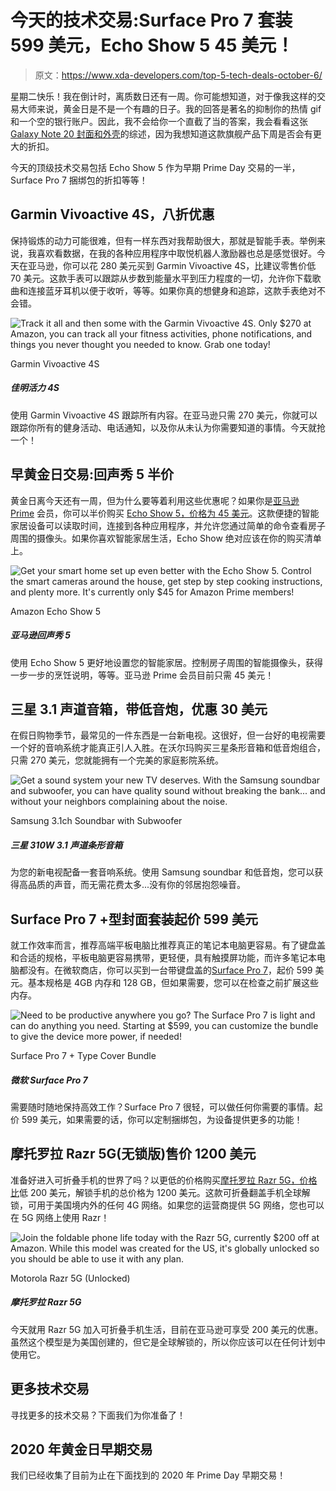 # 今天的技术交易:Surface Pro 7 套装 599 美元，Echo Show 5 45 美元！

> 原文：<https://www.xda-developers.com/top-5-tech-deals-october-6/>

星期二快乐！我在倒计时，离质数日还有一周。你可能想知道，对于像我这样的交易大师来说，黄金日是不是一个有趣的日子。我的回答是著名的抑制你的热情 gif 和一个空的银行账户。因此，我不会给你一个直截了当的答案，我会看看这张 [Galaxy Note 20 封面和外壳](https://www.xda-developers.com/best-galaxy-note-20-cases/)的综述，因为我想知道这款旗舰产品下周是否会有更大的折扣。

今天的顶级技术交易包括 Echo Show 5 作为早期 Prime Day 交易的一半，Surface Pro 7 捆绑包的折扣等等！

## Garmin Vivoactive 4S，八折优惠

保持锻炼的动力可能很难，但有一样东西对我帮助很大，那就是智能手表。举例来说，我喜欢看数据，在我的各种应用程序中取悦机器人激励器也总是感觉很好。今天在亚马逊，你可以花 280 美元买到 Garmin Vivoactive 4S，比建议零售价低 70 美元。这款手表可以跟踪从步数到能量水平到压力程度的一切，允许你下载歌曲和连接蓝牙耳机以便于收听，等等。如果你真的想健身和追踪，这款手表绝对不会错。

 <picture>![Track it all and then some with the Garmin Vivoactive 4S. Only $270 at Amazon, you can track all your fitness activities, phone notifications, and things you never thought you needed to know. Grab one today!](img/bc1d2f225303a2d08789c62e16269cd6.png)</picture> 

Garmin Vivoactive 4S

##### 佳明活力 4S

使用 Garmin Vivoactive 4S 跟踪所有内容。在亚马逊只需 270 美元，你就可以跟踪你所有的健身活动、电话通知，以及你从未认为你需要知道的事情。今天就抢一个！

## 早黄金日交易:回声秀 5 半价

黄金日离今天还有一周，但为什么要等着利用这些优惠呢？如果你是[亚马逊 Prime](https://www.amazon.com/amazonprime?tag=xda-3uk2q8m-20&ascsubtag=UUxdaUeUpU30101&asc_refurl=https%3A%2F%2Fwww.xda-developers.com%2Ftop-5-tech-deals-october-6%2F&asc_campaign=Short-Term) 会员，你可以半价购买 [Echo Show 5，价格为 45 美元](https://www.amazon.com/dp/B07HZLHPKP?tag=xda-3uk2q8m-20&ascsubtag=UUxdaUeUpU30101&asc_refurl=https%3A%2F%2Fwww.xda-developers.com%2Ftop-5-tech-deals-october-6%2F&asc_campaign=Short-Term)。这款便捷的智能家居设备可以读取时间，连接到各种应用程序，并允许您通过简单的命令查看房子周围的摄像头。如果你喜欢智能家居生活，Echo Show 绝对应该在你的购买清单上。

 <picture>![Get your smart home set up even better with the Echo Show 5\. Control the smart cameras around the house, get step by step cooking instructions, and plenty more. It's currently only $45 for Amazon Prime members!](img/9a45c48e23f2be2d43f9160d7a4a76d4.png)</picture> 

Amazon Echo Show 5

##### 亚马逊回声秀 5

使用 Echo Show 5 更好地设置您的智能家居。控制房子周围的智能摄像头，获得一步一步的烹饪说明，等等。亚马逊 Prime 会员目前只需 45 美元！

## 三星 3.1 声道音箱，带低音炮，优惠 30 美元

在假日购物季节，最常见的一件东西是一台新电视。这很好，但一台好的电视需要一个好的音响系统才能真正引人入胜。在沃尔玛购买三星条形音箱和低音炮组合，只需 270 美元，您就能拥有一个完美的家庭影院系统。

 <picture>![Get a sound system your new TV deserves. With the Samsung soundbar and subwoofer, you can have quality sound without breaking the bank... and without your neighbors complaining about the noise.](img/9a8fddf157c0fdf589af4cfea32c7eb4.png)</picture> 

Samsung 3.1ch Soundbar with Subwoofer

##### 三星 310W 3.1 声道条形音箱

为您的新电视配备一套音响系统。使用 Samsung soundbar 和低音炮，您可以获得高品质的声音，而无需花费太多...没有你的邻居抱怨噪音。

## Surface Pro 7 +型封面套装起价 599 美元

就工作效率而言，推荐高端平板电脑比推荐真正的笔记本电脑更容易。有了键盘盖和合适的规格，平板电脑更容易携带，更轻便，具有触摸屏功能，而许多笔记本电脑都没有。在微软商店，你可以买到一台带键盘盖的[Surface Pro 7](https://www.microsoft.com/en-us/p/surface-pro-7-type-cover-bundle/8rchnrmn80bw?activetab=pivot%3aoverviewtab)，起价 599 美元。基本规格是 4GB 内存和 128 GB，但如果需要，您可以在检查之前扩展这些内存。

 <picture>![Need to be productive anywhere you go? The Surface Pro 7 is light and can do anything you need. Starting at $599, you can customize the bundle to give the device more power, if needed!](img/3b60a1c38089dcfc75474211a72724c1.png)</picture> 

Surface Pro 7 + Type Cover Bundle

##### 微软 Surface Pro 7

需要随时随地保持高效工作？Surface Pro 7 很轻，可以做任何你需要的事情。起价 599 美元，如果需要的话，你可以定制捆绑包，为设备提供更多的功能！

## 摩托罗拉 Razr 5G(无锁版)售价 1200 美元

准备好进入可折叠手机的世界了吗？以更低的价格购买[摩托罗拉 Razr 5G，价格比](https://www.amazon.com/Motorola-Unlocked-Camera-Polished-Graphite/dp/B08F2R2DBr?tag=xda-3uk2q8m-20&ascsubtag=UUxdaUeUpU30101&asc_refurl=https%3A%2F%2Fwww.xda-developers.com%2Ftop-5-tech-deals-october-6%2F&asc_campaign=Short-Term)低 200 美元，解锁手机的总价格为 1200 美元。这款可折叠翻盖手机全球解锁，可用于美国境内外的任何 4G 网络。如果您的运营商提供 5G 网络，您也可以在 5G 网络上使用 Razr！

 <picture>![Join the foldable phone life today with the Razr 5G, currently $200 off at Amazon. While this model was created for the US, it's globally unlocked so you should be able to use it with any plan.](img/6b73f67c964f74cac166e0e0a6e2b377.png)</picture> 

Motorola Razr 5G (Unlocked)

##### 摩托罗拉 Razr 5G

今天就用 Razr 5G 加入可折叠手机生活，目前在亚马逊可享受 200 美元的优惠。虽然这个模型是为美国创建的，但它是全球解锁的，所以你应该可以在任何计划中使用它。

## 更多技术交易

寻找更多的技术交易？下面我们为你准备了！

## 2020 年黄金日早期交易

我们已经收集了目前为止在下面找到的 2020 年 Prime Day 早期交易！